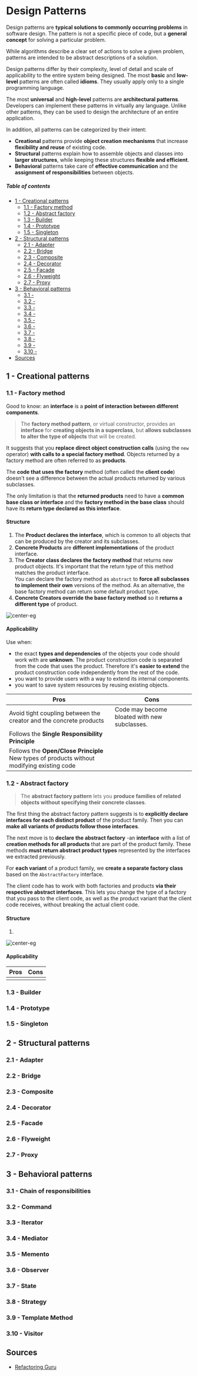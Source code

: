 [//]: # (TITLE Design Patterns)
[//]: # (ENDPOINT /design)


# Design Patterns

Design patterns are **typical solutions to commonly occurring problems** in software design. The pattern is not a specific piece of code, but a **general concept** for solving a particular problem. 

While algorithms describe a clear set of actions to solve a given problem, patterns are intended to be abstract descriptions of a solution.

Design patterns differ by their complexity, level of detail and scale of applicability to the entire system being designed.  The most **basic** and **low-level** patterns are often called **idioms**. They usually apply only to a single programming language.

The most **universal** and **high-level** patterns are **architectural patterns**. Developers can implement these patterns in virtually any language. Unlike other patterns, they can be used to design the architecture of an entire application.

In addition, all patterns can be categorized by their intent:
- **Creational** patterns provide **object creation mechanisms** that increase **flexibility and reuse** of existing code.
- **Structural** patterns explain how to assemble objects and classes into **larger structures**, while keeping these structures **flexible and efficient**.
- **Behavioral** patterns take care of **effective communication** and the **assignment of responsibilities** between objects.


<!-- markdown-toc start - Don't edit this section. Run M-x markdown-toc-refresh-toc -->
##### Table of contents

- [1 - Creational patterns](#1---creational-patterns)
    - [1.1 - Factory method](#11---factory-method)
    - [1.2 - Abstract factory ](#12---abstract-factory)
    - [1.3 - Builder](#13---builder)
    - [1.4 - Prototype](#14---prototype)
    - [1.5 - Singleton](#15---singleton)
- [2 - Structural patterns](#2---structural-patterns)
    - [2.1 - Adapter](#21---adapter)
    - [2.2 - Bridge](#22---bridge)
    - [2.3 - Composite](#23---composite)
    - [2.4 - Decorator](#24---decorator)
    - [2.5 - Facade](#25---facade)
    - [2.6 - Flyweight](#26---flyweight)
    - [2.7 - Proxy](#27---proxy)
- [3 - Behavioral patterns](#3---behavioral-patterns)
    - [3.1 - ](#31--)
    - [3.2 - ](#32--)
    - [3.3 - ](#33--)
    - [3.4 - ](#34--)
    - [3.5 - ](#35--)
    - [3.6 - ](#36--)
    - [3.7 - ](#37--)
    - [3.8 - ](#38--)
    - [3.9 - ](#39--)
    - [3.10 - ](#310--)
- [Sources](#sources)

<!-- markdown-toc end -->


## 1 - Creational patterns

### 1.1 - Factory method

Good to know: an **interface** is a **point of interaction between different components**.

> The **factory method pattern**, or virtual constructor, provides an **interface** for **creating objects in a superclass**, but **allows subclasses to alter the type of objects** that will be created. 

It suggests that you **replace direct object construction calls** (using the `new` operator) **with calls to a special factory method**. Objects returned by a factory method are often referred to as **products**.

The **code that uses the factory** method (often called the **client code**) doesn't see a difference between the actual products returned by various subclasses. 

The only limitation is that the **returned products** need to have a **common base class or interface** and the **factory method in the base class** should have its **return type declared as this interface**.

#### Structure 

1. The **Product declares the interface**, which is common to all objects that can be produced by the creator and its subclasses.
2. **Concrete Products** are **different implementations** of the product interface.
3. The **Creator class declares the factory method** that returns new product objects. It's important that the return type of this method matches the product interface.<br>
You can declare the factory method as `abstract` to **force all subclasses to implement their own** versions of the method. As an alternative, the base factory method can return some default product type.
4. **Concrete Creators override the base factory method** so it **returns a different type** of product.

![center-eg](factory-method.png)


#### Applicability

Use when: 
- the exact **types and dependencies** of the objects your code should work with are **unknown**. The product construction code is separated from the code that uses the product. Therefore it's **easier to extend** the product construction code independently from the rest of the code.
- you want to provide users with a way to extend its internal components.
- you want to save system resources by reusing existing objects.

| Pros                                                                                          | Cons                                         |
|-----------------------------------------------------------------------------------------------|----------------------------------------------|
| Avoid tight coupling between the creator and the concrete products                            | Code may become bloated with new subclasses. |
| Follows the **Single Responsibility Principle**                                               |                                              |
| Follows the **Open/Close Principle**<br>New types of products without modifying existing code |                                              |


### 1.2 - Abstract factory 

> The **abstract factory pattern** lets you **produce families of related objects without specifying their concrete classes**.

The first thing the abstract factory pattern suggests is to **explicitly declare interfaces for each distinct product** of the product family. Then you can **make all variants of products follow those interfaces**. 

The next move is to **declare the abstract factory** -an **interface** with a list of **creation methods for all products** that are part of the product family. These methods **must return abstract product types** represented by the interfaces we extracted previously. 

For **each variant** of a product family, we **create a separate factory class** based on the `AbstractFactory` interface.

The client code has to work with both factories and products **via their respective abstract interfaces**. This lets you change the type of a factory that you pass to the client code, as well as the product variant that the client code receives, without breaking the actual client code.

#### Structure 

1. 

![center-eg](abstract-factory.png)

#### Applicability

| Pros | Cons |
|------|------|
|      |      |

### 1.3 - Builder


### 1.4 - Prototype


### 1.5 - Singleton


## 2 - Structural patterns

### 2.1 - Adapter


### 2.2 - Bridge


### 2.3 - Composite


### 2.4 - Decorator


### 2.5 - Facade


### 2.6 - Flyweight


### 2.7 - Proxy



## 3 - Behavioral patterns

### 3.1 - Chain of responsibilities
### 3.2 - Command
### 3.3 - Iterator
### 3.4 - Mediator
### 3.5 - Memento
### 3.6 - Observer
### 3.7 - State
### 3.8 - Strategy
### 3.9 - Template Method
### 3.10 - Visitor


## Sources

- [Refactoring Guru](https://refactoring.guru/design-patterns/what-is-pattern)
